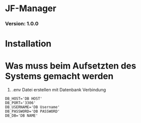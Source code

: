 # JF-Manager
### Version: 1.0.0

# Installation

# Was muss beim Aufsetzten des Systems gemacht werden
1. .env Datei erstellen mit Datenbank Verbindung
```dotenv
DB_HOST='DB HOST'
DB_PORT='3306'
DB_USERNAME='DB Username'
DB_PASSWORD='DB PASSWORD'
DB_DB='DB NAME'
```
